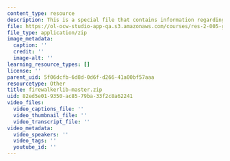 ```yaml
---
content_type: resource
description: This is a special file that contains information regarding fire walker.
file: https://ol-ocw-studio-app-qa.s3.amazonaws.com/courses/res-2-005-girls-who-build-make-your-own-wearables-workshop-spring-2015/82ed5e019350ac8579ba33f2c8a62241_firewalkerlib-master.zip
file_type: application/zip
image_metadata:
  caption: ''
  credit: ''
  image-alt: ''
learning_resource_types: []
license: ''
parent_uid: 5f06dcfb-6d8d-0d6f-d266-41a00bf57aaa
resourcetype: Other
title: firewalkerlib-master.zip
uid: 82ed5e01-9350-ac85-79ba-33f2c8a62241
video_files:
  video_captions_file: ''
  video_thumbnail_file: ''
  video_transcript_file: ''
video_metadata:
  video_speakers: ''
  video_tags: ''
  youtube_id: ''
---
```

